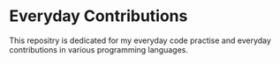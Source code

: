#   Everyday Contributions


This repositry is dedicated for my everyday code practise and  everyday contributions in various programming languages.

